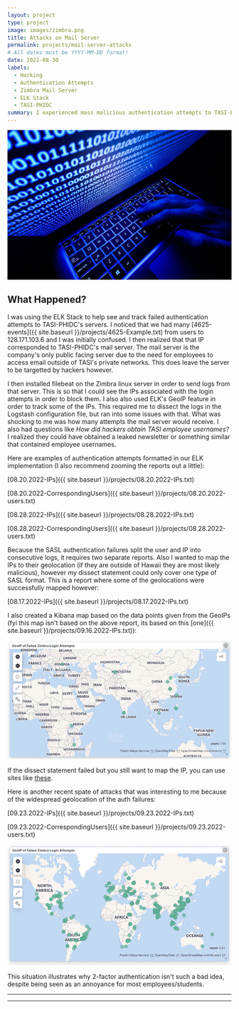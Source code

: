 ```yaml
---
layout: project
type: project
image: images/zimbra.png
title: Attacks on Mail Server
permalink: projects/mail-server-attacks
# All dates must be YYYY-MM-DD format!
date: 2022-08-30
labels:
  - Hacking
  - Authentication Attempts
  - Zimbra Mail Server
  - ELK Stack
  - TASI-PHIDC
summary: I experienced mass malicious authentication attempts to TASI-PHIDC's mail server.
---
```


<img class="ui image" src="../images/hack.jpg">

## What Happened?

I was using the ELK Stack to help see and track failed authentication attempts to TASI-PHIDC's servers. I noticed that we had many [4625-events]({{ site.baseurl }}/projects/4625-Example.txt) from users to 128.171.103.6 and I was initially confused. I then realized that that IP corresponded to TASI-PHIDC's mail server. The mail server is the company's only public facing server due to the need for employees to access email outside of TASI's private networks. This does leave the server to be targetted by hackers however.

I then installed filebeat on the Zimbra linux server in order to send logs from that server. This is so that I could see the IPs associated with the login attempts in order to block them. I also also used ELK's GeoIP feature in order to track some of the IPs. This required me to dissect the logs in the Logstash configuration file, but ran into some issues with that. What was shocking to me was how many attempts the mail server would receive. I also had questions like *How did hackers obtain TASI employee usernames?* I realized they could have obtained a leaked newsletter or something similar that contained employee usernames.

Here are examples of authentication attempts formatted in our ELK implementation (I also recommend zooming the reports out a little):

[08.20.2022-IPs]({{ site.baseurl }}/projects/08.20.2022-IPs.txt)

[08.20.2022-CorrespondingUsers]({{ site.baseurl }}/projects/08.20.2022-users.txt)

[08.28.2022-IPs]({{ site.baseurl }}/projects/08.28.2022-IPs.txt)

[08.28.2022-CorrespondingUsers]({{ site.baseurl }}/projects/08.28.2022-users.txt)

Because the SASL authentication failures split the user and IP into consecutive logs, it requires two separate reports. Also I wanted to map the IPs to their geolocation (if they are outside of Hawaii they are most likely malicious), however my dissect statement could only cover one type of SASL format. This is a report where some of the geolocations were successfully mapped however:

[08.17.2022-IPs]({{ site.baseurl }}/projects/08.17.2022-IPs.txt)

I also created a Kibana map based on the data points given from the GeoIPs (fyi this map isn't based on the above report, its based on this [one]({{ site.baseurl }}/projects/09.16.2022-IPs.txt)):

<img class="ui image" src="../images/geoip.PNG">

If the dissect statement failed but you still want to map the IP, you can use sites like [these](https://www.iplocation.net/).

Here is another recent spate of attacks that was interesting to me because of the widespread geolocation of the auth failures:

[09.23.2022-IPs]({{ site.baseurl }}/projects/09.23.2022-IPs.txt)

[09.23.2022-CorrespondingUsers]({{ site.baseurl }}/projects/09.23.2022-users.txt)

<img class="ui image" src="../images/geoip1.png">

This situation illustrates why 2-factor authentication isn't such a bad idea, despite being seen as an annoyance for most employees/students.

***************************************************************************************
***************************************************************************************
